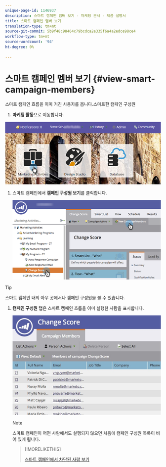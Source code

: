 ```yaml
---
unique-page-id: 1146937
description: 스마트 캠페인 멤버 보기 - 마케팅 문서 - 제품 설명서
title: 스마트 캠페인 멤버 보기
translation-type: tm+mt
source-git-commit: 5b9f48c98464c79bcdca2e335f6a4a2edce98ce4
workflow-type: tm+mt
source-wordcount: '94'
ht-degree: 0%

---
```



# 스마트 캠페인 멤버 보기 {#view-smart-campaign-members}

스마트 캠페인 흐름을 이미 거친 사용자를 봅니다.스마트한 캠페인 구성원

1. **마케팅 활동**&#x200B;으로 이동합니다.

![](assets/login-marketing-activities.png)

1. 스마트 캠페인에서 **캠페인 구성원 보기**&#x200B;를 클릭합니다.

   ![](assets/changescore-hands.png)

>[!TIP]
>
>스마트 캠페인 내의 아무 곳에서나 캠페인 구성원을 볼 수 있습니다.

1. **캠페인 구성원** 탭은 스마트 캠페인 흐름을 이미 실행한 사람을 표시합니다.

   ![](assets/smartcampaignheader-complete.jpg)

   >[!NOTE]
   >
   >스마트 캠페인이 어떤 사람에서도 실행되지 않으면 처음에 캠페인 구성원 목록이 비어 있게 됩니다.

   >[!MORELIKETHIS]
   >
   >[스마트 캠페인에서 차단된 사람 보기](/help/marketo/product-docs/core-marketo-concepts/smart-campaigns/smart-campaign-data/view-blocked-people-in-a-smart-campaign.md)
